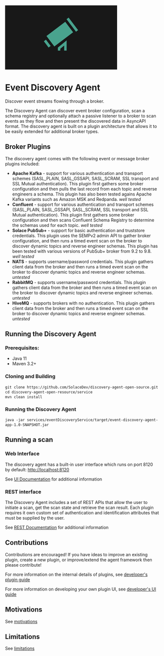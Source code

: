 ![Image of telescope](./docs/img/discovery.png)

# Event Discovery Agent

Discover event streams flowing through a broker.

The Discovery Agent can discover event broker configuration, scan a schema registry and optionally attach a passive listener to a broker to scan events as they flow and then present the discovered data in AsyncAPI format. The discovery agent is built on a plugin architecture that allows it to be easily extended for additional broker types.

## Broker Plugins

The discovery agent comes with the following event or message broker plugins included:

* **Apache Kafka** - support for various authentication and transport schemes (SASL_PLAIN, SASL_GSSAPI, SASL_SCRAM, SSL transport and SSL Mutual authentication). This plugin first gathers some broker configuration and then pulls the last record from each topic and reverse engineers a schema. This plugin has also been tested agains Apache Kafka variants such as Amazon MSK and Redpanda. *well tested*
* **Confluent** - support for various authentication and transport schemes (SASL_PLAIN, SASL_GSSAPI, SASL_SCRAM, SSL transport and SSL Mutual authentication). This plugin first gathers some broker configuration and then scans Confluent Schema Registry to determine the schemas used for each topic. *well tested*
* **Solace PubSub+** - support for basic authentication and truststore credentials. This plugin uses the SEMPv2 admin API to gather broker configuration, and then runs a timed event scan on the broker to discover dynamic topics and reverse engineer schemas. This plugin has been tested with various versions of PubSub+ broker from 9.2 to 9.8. *well tested*
* **NATS** - supports username/password credentials. This plugin gathers client data from the broker and then runs a timed event scan on the broker to discover dynamic topics and reverse engineer schemas. *untested*
* **RabbitMQ** - supports username/password credentials. This plugin gathers client data from the broker and then runs a timed event scan on the broker to discover dynamic topics and reverse engineer schemas. *untested*
* **HiveMQ** - supports brokers with no authentication. This plugin gathers client data from the broker and then runs a timed event scan on the broker to discover dynamic topics and reverse engineer schemas. *untested*

## Running the Discovery Agent

### Prerequisites:
* Java 11
* Maven 3.2+

### Cloning and Building
```
git clone https://github.com/SolaceDev/discovery-agent-open-source.git
cd discovery-agent-open-resource/service
mvn clean install
```

### Running the Discovery Agent
```
java -jar services/eventDiscoveryService/target/event-discovery-agent-app-1.0-SNAPSHOT.jar
```

## Running a scan

### Web Interface
The discovery agent has a built-in user interface which runs on port 8120 by default:
[http://localhost:8120](http://localhost:8120)

See [UI Documentation](docs/ui.md) for additional information

### REST interface

The Discovery Agent includes a set of REST APIs that allow the user to initiate a scan, get the scan state and retrieve the scan result. Each plugin requires it own custom set of authentication and identification attributes that must be supplied by the user.

See [REST Documentation](docs/rest.md) for additional information

## Contributions

Contributions are encouraged! If you have ideas to improve an existing plugin, create a new plugin, or improve/extend the agent framework then please contribute!

For more information on the internal details of plugins, see [developer's plugin guide](./docs/plugindevelopersguide.md)

For more information on developing your own plugin UI, see [developer's UI guide](./docs/uidevelopersguide.md)

## Motivations

See [motivations](./docs/motivations.md)

## Limitations

See [limitations](./docs/limitations.md)
